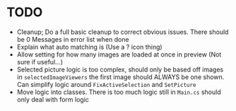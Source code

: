 ﻿# TODO
- Cleanup; Do a full basic cleanup to correct obvious issues. There should be 0 Messages in error list when done
- Explain what auto matching is (Use a ? icon thing)
- Allow setting for how many images are loaded at once in preview (Not sure if useful...)
- Selected picture logic is too complex, should only be based off images in `selectedImageViewers` the first image should ALWAYS be one shown. Can simplify logic around `FixActiveSelection` and `SetPicture`
- Move logic into classes. There is too much logic still in `Main.cs` should only deal with form logic